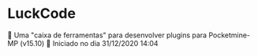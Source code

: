 # LuckCode
:hammer: Uma "caixa de ferramentas" para desenvolver plugins para Pocketmine-MP (v15.10)
:calendar: Iniciado no dia 31/12/2020 14:04
